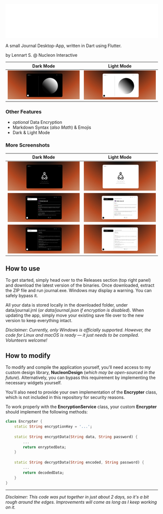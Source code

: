 ![Journal-Banner](git/banner.png)

A small Journal Desktop-App, written in Dart using Flutter.

by Lennart S. @ Nucleon Interactive

Dark Mode           |  Light Mode
:-------------------------:|:-------------------------:
![](git/home_D.png)  |  ![](git/home_L.png)

### Other Features
- *optional* Data Encryption
- Markdown Syntax (*also Math*) & Emojis
- Dark & Light Mode

### More Screenshots

Dark Mode           |  Light Mode
:-------------------------:|:-------------------------:
![](git/start_D.png)  |  ![](git/start_L.png)
![](git/entry_D.png)  |  ![](git/entry_L.png)
![](git/edit_D.png)  |  ![](git/edit_L.png)

## How to use

To get started, simply head over to the Releases section (top right panel) and download the latest version of the binaries.
Once downloaded, extract the ZIP file and run journal.exe. Windows may display a warning. You can safely bypass it.

All your data is stored locally in the downloaded folder, under data/journal.jrnl (*or data/journal.json if encryption is disabled*).
When updating the app, simply move your existing save file over to the new version to keep everything intact.

*Disclaimer: Currently, only Windows is officially supported. However, the code for Linux and macOS is ready — it just needs to be compiled. Volunteers welcome!*

## How to modify

To modify and compile the application yourself, you’ll need access to my custom design library, **NucleonDesign** (*which may be open-sourced in the future*).
Alternatively, you can bypass this requirement by implementing the necessary widgets yourself.

You'll also need to provide your own implementation of the **Encrypter** class, which is not included in this repository for security reasons.

To work properly with the **EncryptionService** class, your custom **Encrypter** should implement the following methods:

```dart
class Encrypter {
    static String encryptionKey = '...';

    static String encryptData(String data, String password) {
        ...
        return enryptedData;
    }

    static String decryptData(String encoded, String password) {
        ...
        return decodedData;
    }
}
```

---

*Disclaimer: This code was put together in just about 2 days, so it's a bit rough around the edges. Improvements will come as long as I keep working on it.*